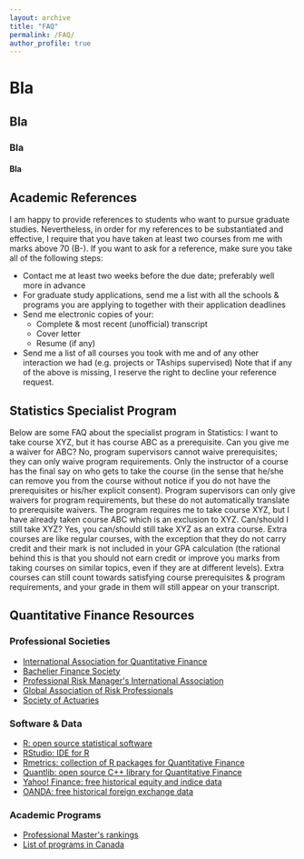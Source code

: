 ```yaml
---
layout: archive
title: "FAQ"
permalink: /FAQ/
author_profile: true
---
```


# Bla
## Bla
### Bla
#### Bla

## Academic References
I am happy to provide references to students who want to pursue graduate studies. Nevertheless, in order for my references to be substantiated and effective, I require that you have taken at least two courses from me with marks above 70 (B-). If you want to ask for a reference, make sure you take all of the following steps:
- Contact me at least two weeks before the due date; preferably well more in advance
- For graduate study applications, send me a list with all the schools & programs you are applying to together with their application deadlines
- Send me electronic copies of your:
	+ Complete & most recent (unofficial) transcript
	+ Cover letter
	+ Resume (if any)
- Send me a list of all courses you took with me and of any other interaction we had (e.g. projects or TAships supervised)
Note that if any of the above is missing, I reserve the right to decline your reference request.

## Statistics Specialist Program
Below are some FAQ about the specialist program in Statistics:
I want to take course XYZ, but it has course ABC as a prerequisite. Can you give me a waiver for ABC? 
   No, program supervisors cannot waive prerequisites; they can only waive program requirements. Only the instructor of a course has the final say on who gets to take the course (in the sense that he/she can remove you from the course without notice if you do not have the prerequisites or his/her explicit consent). Program supervisors can only give waivers for program requirements, but these do not automatically translate to prerequisite waivers.
The program requires me to take course XYZ, but I have already taken course ABC which is an exclusion to XYZ. Can/should I still take XYZ? 
  	Yes, you can/should still take XYZ as an extra course. Extra courses are like regular courses, with the exception that they do not carry credit and their mark is not included in your GPA calculation (the rational behind this is that you should not earn credit or improve you marks from taking courses on similar topics, even if they are at different levels). Extra courses can still count towards satisfying course prerequisites & program requirements, and your grade in them will still appear on your transcript.
	
## Quantitative Finance Resources

### Professional Societies
<ul>
<li><a href="http://www.iaqf.org/">International Association for Quantitative Finance</a></li>
<li><a href="http://www.bachelierfinance.org/">Bachelier Finance Society</a></li>
<li><a href="http://www.prmia.org/">Professional Risk Manager's International Association</a></li>
<li><a href="http://www.garp.org/">Global Association of Risk Professionals</a></li>
<li><a href="http://www.soa.org/">Society of Actuaries</a></li>
</ul>

<h3>Software & Data</h3>
<ul>
<li><a href="http://cran.r-project.org/">R: open source statistical software</a></li>
<li><a href="https://www.rstudio.com/">RStudio: IDE for R</a></li>
<li><a href="https://www.rmetrics.org/">Rmetrics: collection of R packages for Quantitative Finance</a></li>
<li><a href="http://quantlib.org/index.shtml">Quantlib: open source C++ library for Quantitative Finance</a></li>
<li><a href="http://finance.yahoo.com/">Yahoo! Finance: free historical equity and indice data</a></li>
<li><a href="http://www.oanda.com/currency/historical-rates/">OANDA: free historical foreign exchange data</a></li>
</ul>

<h3>Academic Programs</h3>
<ul>
<li><a href="https://www.quantnet.com/mfe-programs-rankings/">Professional Master's rankings</a></li>
<li><a href="http://www.canadian-universities.net/Universities/Programs/Mathematical_Finance.html">List of programs in Canada</a></li>
</ul>
